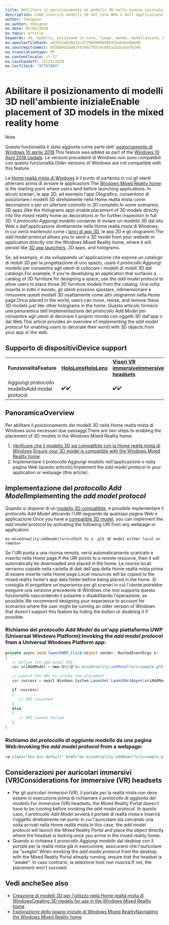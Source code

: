 ```yaml
---
title: Abilitare il posizionamento di modelli 3D nello spazio iniziale
description: Come inserire modelli 3D dal sito Web o dall'applicazione nella Home realtà mista di Windows
author: thmignon
ms.author: thmignon
ms.date: 05/04/2018
ms.topic: article
keywords: 3D, modello, posizione in casa, luogo, mondo, modellazione, Home realtà mista, Web, app, auricolare realtà mista, cuffia di realtà mista di Windows, auricolare della realtà virtuale
ms.openlocfilehash: ad35e1d010e32c4729b0d0dd58943dabdee86e09
ms.sourcegitcommit: 8d3b84d2aa01f078ecf92cec001a252e3ea7b24d
ms.translationtype: MT
ms.contentlocale: it-IT
ms.lasthandoff: 12/23/2020
ms.locfileid: "97757809"
---
```

# <a name="enable-placement-of-3d-models-in-the-mixed-reality-home"></a><span data-ttu-id="e0a6f-104">Abilitare il posizionamento di modelli 3D nell'ambiente iniziale</span><span class="sxs-lookup"><span data-stu-id="e0a6f-104">Enable placement of 3D models in the mixed reality home</span></span>

> [!NOTE]
> <span data-ttu-id="e0a6f-105">Questa funzionalità è stata aggiunta come parte dell' [aggiornamento di Windows 10 aprile 2018](https://docs.microsoft.com/windows/mixed-reality/enthusiast-guide/release-notes-april-2018).</span><span class="sxs-lookup"><span data-stu-id="e0a6f-105">This feature was added as part of the [Windows 10 April 2018 Update](https://docs.microsoft.com/windows/mixed-reality/enthusiast-guide/release-notes-april-2018).</span></span> <span data-ttu-id="e0a6f-106">Le versioni precedenti di Windows non sono compatibili con questa funzionalità.</span><span class="sxs-lookup"><span data-stu-id="e0a6f-106">Older versions of Windows are not compatible with this feature.</span></span>

<span data-ttu-id="e0a6f-107">La [Home realtà mista di Windows](../discover/navigating-the-windows-mixed-reality-home.md) è il punto di partenza in cui gli utenti atterrano prima di avviare le applicazioni.</span><span class="sxs-lookup"><span data-stu-id="e0a6f-107">The [Windows Mixed Reality home](../discover/navigating-the-windows-mixed-reality-home.md) is the starting point where users land before launching applications.</span></span> <span data-ttu-id="e0a6f-108">In alcuni scenari, le app 2D, ad esempio l'app Olografics, consentono di posizionare i modelli 3D direttamente nella Home realtà mista come decorazioni o per un ulteriore controllo in 3D completo.</span><span class="sxs-lookup"><span data-stu-id="e0a6f-108">In some scenarios, 2D apps (like the Holograms app) enable placement of 3D models directly into the mixed reality home as decorations or for further inspection in full 3D.</span></span> <span data-ttu-id="e0a6f-109">Il *protocollo Aggiungi modello* consente di inviare un modello 3D dal sito Web o dall'applicazione direttamente nella Home realtà mista di Windows, in cui verrà mantenuto come i [lanci di app 3D](3d-app-launcher-design-guidance.md), le app 2D e gli ologrammi.</span><span class="sxs-lookup"><span data-stu-id="e0a6f-109">The *add model protocol* allows you to send a 3D model from your website or application directly into the Windows Mixed Reality home, where it will persist like [3D app launchers](3d-app-launcher-design-guidance.md), 2D apps, and holograms.</span></span> 

<span data-ttu-id="e0a6f-110">Se, ad esempio, si sta sviluppando un'applicazione che espone un catalogo di mobili 3D per la progettazione di uno spazio, usare il *protocollo Aggiungi modello* per consentire agli utenti di collocare i modelli di mobili 3D dal catalogo.</span><span class="sxs-lookup"><span data-stu-id="e0a6f-110">For example, if you're developing an application that surfaces a catalog of 3D furniture for designing a space, use the *add model protocol* to allow users to place those 3D furniture models from the catalog.</span></span> <span data-ttu-id="e0a6f-111">Una volta inserite in tutto il mondo, gli utenti possono spostare, ridimensionare e rimuovere questi modelli 3D esattamente come altri ologrammi nella Home page.</span><span class="sxs-lookup"><span data-stu-id="e0a6f-111">Once placed in the world, users can move, resize, and remove these 3D models just like other holograms in the home.</span></span> <span data-ttu-id="e0a6f-112">Questo articolo fornisce una panoramica dell'implementazione del *protocollo Add Model* per consentire agli utenti di decorare il proprio mondo con oggetti 3D dall'app o dal Web.</span><span class="sxs-lookup"><span data-stu-id="e0a6f-112">This article provides an overview of implementing the *add model protocol* for enabling users to decorate their world with 3D objects from your app or the web.</span></span>

## <a name="device-support"></a><span data-ttu-id="e0a6f-113">Supporto di dispositivi</span><span class="sxs-lookup"><span data-stu-id="e0a6f-113">Device support</span></span>

<table>
    <colgroup>
    <col width="33%" />
    <col width="33%" />
    <col width="33%" />
    </colgroup>
    <tr>
        <td><span data-ttu-id="e0a6f-114"><strong>Funzionalità</strong></span><span class="sxs-lookup"><span data-stu-id="e0a6f-114"><strong>Feature</strong></span></span></td>
        <td><span data-ttu-id="e0a6f-115"><a href="../hololens-hardware-details.md"><strong>HoloLens</strong></a></span><span class="sxs-lookup"><span data-stu-id="e0a6f-115"><a href="../hololens-hardware-details.md"><strong>HoloLens</strong></a></span></span></td>
        <td><span data-ttu-id="e0a6f-116"><a href="../discover/immersive-headset-hardware-details.md"><strong>Visori VR immersive</strong></a></span><span class="sxs-lookup"><span data-stu-id="e0a6f-116"><a href="../discover/immersive-headset-hardware-details.md"><strong>Immersive headsets</strong></a></span></span></td>
    </tr>
     <tr>
        <td><span data-ttu-id="e0a6f-117">Aggiungi protocollo modello</span><span class="sxs-lookup"><span data-stu-id="e0a6f-117">Add model protocol</span></span></td>
        <td><span data-ttu-id="e0a6f-118">✔️</span><span class="sxs-lookup"><span data-stu-id="e0a6f-118">✔️</span></span></td>
        <td><span data-ttu-id="e0a6f-119">✔️</span><span class="sxs-lookup"><span data-stu-id="e0a6f-119">✔️</span></span></td>
    </tr>
</table>

## <a name="overview"></a><span data-ttu-id="e0a6f-120">Panoramica</span><span class="sxs-lookup"><span data-stu-id="e0a6f-120">Overview</span></span>

<span data-ttu-id="e0a6f-121">Per abilitare il posizionamento dei modelli 3D nella Home realtà mista di Windows sono necessari due passaggi:</span><span class="sxs-lookup"><span data-stu-id="e0a6f-121">There are two steps to enabling the placement of 3D models in the Windows Mixed Reality home:</span></span>
1. <span data-ttu-id="e0a6f-122">[Verificare che il modello 3D sia compatibile con la Home realtà mista di Windows](creating-3d-models-for-use-in-the-windows-mixed-reality-home.md).</span><span class="sxs-lookup"><span data-stu-id="e0a6f-122">[Ensure your 3D model is compatible with the Windows Mixed Reality home](creating-3d-models-for-use-in-the-windows-mixed-reality-home.md).</span></span>
2. <span data-ttu-id="e0a6f-123">Implementare il *protocollo Aggiungi modello* nell'applicazione o nella pagina Web (questo articolo).</span><span class="sxs-lookup"><span data-stu-id="e0a6f-123">Implement the *add model protocol* in your application or webpage (this article).</span></span>

## <a name="implementing-the-add-model-protocol"></a><span data-ttu-id="e0a6f-124">Implementazione del *protocollo Add Model*</span><span class="sxs-lookup"><span data-stu-id="e0a6f-124">Implementing the *add model protocol*</span></span>

<span data-ttu-id="e0a6f-125">Quando si dispone di un [modello 3D compatibile](creating-3d-models-for-use-in-the-windows-mixed-reality-home.md), è possibile implementare il *protocollo Add Model* attivando l'URI seguente da qualsiasi pagina Web o applicazione:</span><span class="sxs-lookup"><span data-stu-id="e0a6f-125">Once you have a [compatible 3D model](creating-3d-models-for-use-in-the-windows-mixed-reality-home.md), you can implement the *add model protocol* by activating the following URI from any webpage or application:</span></span>

```
ms-mixedreality:addmodel?uri=<Path to a .glb 3D model either local or remote>
```

<span data-ttu-id="e0a6f-126">Se l'URI punta a una risorsa remota, verrà automaticamente scaricato e inserito nella Home page.</span><span class="sxs-lookup"><span data-stu-id="e0a6f-126">If the URI points to a remote resource, then it will automatically be downloaded and placed in the home.</span></span> <span data-ttu-id="e0a6f-127">Le risorse locali verranno copiate nella cartella di dati dell'app della Home realtà mista prima di essere inserite nella Home page.</span><span class="sxs-lookup"><span data-stu-id="e0a6f-127">Local resources will be copied to the mixed reality home's app data folder before being placed in the home.</span></span> <span data-ttu-id="e0a6f-128">Si consiglia di progettare un'esperienza per gli scenari in cui l'utente potrebbe eseguire una versione precedente di Windows che non supporta questa funzionalità nascondendo il pulsante o disabilitando l'operazione, se possibile.</span><span class="sxs-lookup"><span data-stu-id="e0a6f-128">We recommend designing your experience to account for scenarios where the user might be running an older version of Windows that doesn't support this feature by hiding the button or disabling it if possible.</span></span> 

### <a name="invoking-the-add-model-protocol-from-a-universal-windows-platform-app"></a><span data-ttu-id="e0a6f-129">Richiamo del *protocollo Add Model* da un'app piattaforma UWP (Universal Windows Platform):</span><span class="sxs-lookup"><span data-stu-id="e0a6f-129">Invoking the *add model protocol* from a Universal Windows Platform app:</span></span>

```C#
private async void launchURI_Click(object sender, RoutedEventArgs e)
{
   // Define the add model URI
   var uriAddModel = new Uri(@"ms-mixedreality:addModel?uri=sample.glb");

   // Launch the URI to invoke the placement
   var success = await Windows.System.Launcher.LaunchUriAsync(uriAddModel);

   if (success)
   {
      // URI launched
   }
   else
   {
      // URI launch failed
   }
}
```

### <a name="invoking-the-add-model-protocol-from-a-webpage"></a><span data-ttu-id="e0a6f-130">Richiamo del *protocollo di aggiunta modello* da una pagina Web:</span><span class="sxs-lookup"><span data-stu-id="e0a6f-130">Invoking the *add model protocol* from a webpage:</span></span>

```html
<a class="btn btn-default" href="ms-mixedreality:addModel?uri=sample.glb"> Place 3D Model </a>
```

## <a name="considerations-for-immersive-vr-headsets"></a><span data-ttu-id="e0a6f-131">Considerazioni per auricolari immersivi (VR)</span><span class="sxs-lookup"><span data-stu-id="e0a6f-131">Considerations for immersive (VR) headsets</span></span>

* <span data-ttu-id="e0a6f-132">Per gli auricolari immersivi (VR), il portale per la realtà mista non deve essere in esecuzione prima di richiamare il *protocollo di aggiunta del modello*.</span><span class="sxs-lookup"><span data-stu-id="e0a6f-132">For immersive (VR) headsets, the Mixed Reality Portal doesn't have to be running before invoking the *add model protocol*.</span></span> <span data-ttu-id="e0a6f-133">In questo caso, il *protocollo Add Model* avvierà il portale di realtà mista e inserirà l'oggetto direttamente nel punto in cui l'auricolare sta cercando una volta arrivati nella Home realtà mista.</span><span class="sxs-lookup"><span data-stu-id="e0a6f-133">In this case, the *add model protocol* will launch the Mixed Reality Portal and place the object directly where the headset is looking once you arrive in the mixed reality home.</span></span> 
* <span data-ttu-id="e0a6f-134">Quando si richiama il *protocollo Aggiungi modello* dal desktop con il portale per la realtà mista già in esecuzione, assicurarsi che l'auricolare sia "sveglio".</span><span class="sxs-lookup"><span data-stu-id="e0a6f-134">When invoking the *add model protocol* from the desktop with the Mixed Reality Portal already running, ensure that the headset is "awake".</span></span> <span data-ttu-id="e0a6f-135">In caso contrario, la selezione host non riuscirà.</span><span class="sxs-lookup"><span data-stu-id="e0a6f-135">If not, the placement won't succeed.</span></span> 

## <a name="see-also"></a><span data-ttu-id="e0a6f-136">Vedi anche</span><span class="sxs-lookup"><span data-stu-id="e0a6f-136">See also</span></span>

* [<span data-ttu-id="e0a6f-137">Creazione di modelli 3D per l'utilizzo nella Home realtà mista di Windows</span><span class="sxs-lookup"><span data-stu-id="e0a6f-137">Creating 3D models for use in the Windows Mixed Reality home</span></span>](creating-3d-models-for-use-in-the-windows-mixed-reality-home.md)
* [<span data-ttu-id="e0a6f-138">Esplorazione dello spazio iniziale di Windows Mixed Reality</span><span class="sxs-lookup"><span data-stu-id="e0a6f-138">Navigating the Windows Mixed Reality home</span></span>](../discover/navigating-the-windows-mixed-reality-home.md)

